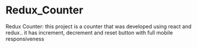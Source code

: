 # Redux_Counter
Redux Counter: this project is a counter that was developed using react and redux.. it has increment, decrement and reset button with full mobile responsiveness
